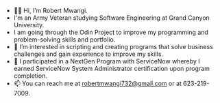- 👋🏿 Hi, I’m Robert Mwangi.
- I'm an Army Veteran studying Software Engineering at Grand Canyon University.
- I am  going through the Odin Project to improve my programming and problem-solving skills and portfolio.
- 👀 I’m interested in scripting and creating programs that solve business challenges and gain experience to improve my skills.
- 🌱 I participated in a NextGen Program with ServiceNow whereby I earned ServiceNow System Administrator certification upon program completion.
- 📫 You can reach me at robertmwangi732@gmail.com or at 623-219-7009.

<!---
GichukiMwangi88/GichukiMwangi88 is a ✨ special ✨ repository because its `README.md` (this file) appears on your GitHub profile.
You can click the Preview link to take a look at your changes.
--->
